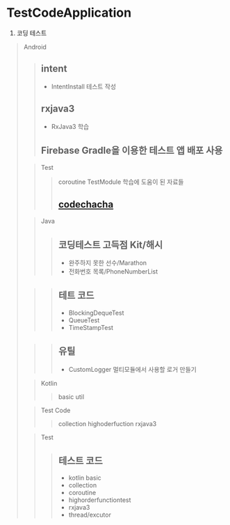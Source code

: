 # TestCodeApplication
1. 코딩 테스트

>Android
>   >## intent
>   >* IntentInstall 테스트 작성
>   >## rxjava3 
>   >* RxJava3 학습
>   >## Firebase Gradle을 이용한 테스트 앱 배포 사용
>
>   >Test
>   >   >coroutine
>TestModule
>   >학습에 도움이 된 자료들
>   >   >## [codechacha](https://codechacha.com/ko/category/java/)
>
>   >Java
>   >   >## 코딩테스트 고득점 Kit/해시
>   >   >* 완주하지 못한 선수/Marathon
>   >   >* 전화번호 목록/PhoneNumberList
>
>   >   >## 테트 코드
>   >   >* BlockingDequeTest
>   >   >* QueueTest
>   >   >* TimeStampTest
>
>   >   >## 유틸
>   >   >* CustomLogger 멀티모듈에서 사용할 로거 만들기
>
>   >Kotlin
>   >   >basic
>   >   >util
>
>   >Test Code
>   >   >collection
>   >   >highoderfuction
>   >   >rxjava3
>
>   >Test
>   >   >## 테스트 코드 
>   >   >* kotlin basic
>   >   >* collection
>   >   >* coroutine
>   >   >* highorderfunctiontest
>   >   >* rxjava3
>   >   >* thread/excutor